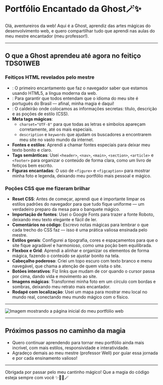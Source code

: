 # Portfólio Encantado da Ghost🪄✨

Olá, aventureiros da web! Aqui é a Ghost, aprendiz das artes mágicas do desenvolvimento web, e quero compartilhar tudo que aprendi nas aulas do meu mestre encantador (meu professor!).

---

## O que a Ghost aprendeu até agora no feitiço TDS01WEB

### Feitiços HTML revelados pelo mestre

- **<!DOCTYPE html>**: O primeiro encantamento que faz o navegador saber que estamos usando HTML5, a língua moderna da web.
- **<html lang="pt_br">**: Para garantir que todos entendam que o idioma do meu site é português do Brasil — afinal, minha magia é daqui!
- **<head>**: O caldeirão onde colocamos as informações secretas: título, descrição e as poções de estilo (CSS).
- **Meta tags mágicas**: 
  - `charset="UTF-8"` para que todas as letras e símbolos apareçam corretamente, até os mais especiais.
  - `description` e `keywords` que ajudam os buscadores a encontrarem meu site no vasto mundo da internet.
- **Fontes e estilos**: Aprendi a chamar fontes especiais para deixar meu texto bonito e claro.
- **Tags semânticas**: Usei `<header>`, `<nav>`, `<main>`, `<section>`, `<article>` e `<footer>` para organizar o conteúdo de forma clara, como um livro de feitiços bem escrito.
- **Figuras encantadas**: O uso de `<figure>` e `<figcaption>` para mostrar minha foto e legenda, deixando meu portfólio mais pessoal e mágico.

### Poções CSS que me fizeram brilhar

- **Reset CSS**: Antes de começar, aprendi que é importante limpar os estilos padrões do navegador para que tudo fique uniforme — um verdadeiro preparo da mesa para o banquete mágico.
- **Importação de fontes**: Usei o Google Fonts para trazer a fonte Roboto, deixando meu texto elegante e fácil de ler.
- **Comentários no código**: Escrevo notas mágicas para lembrar o que cada trecho do CSS faz — isso é uma prática valiosa ensinada pelo mestre.
- **Estilos gerais**: Configurei a tipografia, cores e espaçamentos para que o site fique agradável e harmonioso, como uma poção bem equilibrada.
- **Flexbox e Grid**: Aprendi a alinhar e organizar os elementos de forma mágica, fazendo o conteúdo se ajustar bonito na tela.
- **Cabeçalho poderoso**: Criei um topo escuro com texto branco e menu navegável, que chama a atenção de quem visita o site.
- **Botões interativos**: Fiz links que mudam de cor quando o cursor passa por cima, dando vida e movimento ao site.
- **Imagens mágicas**: Transformei minha foto em um círculo com bordas e sombras, deixando meu retrato mais encantador.
- **Rodapé com localização**: Usei um mapa para mostrar meu local no mundo real, conectando meu mundo mágico com o físico.

---
<img src="images/tdsweb.png" alt="Imagem mostrando a página inicial do meu portfólio web">

---
## Próximos passos no caminho da magia

- Quero continuar aprendendo para tornar meu portfólio ainda mais incrível, com mais estilos, responsividade e interatividade.
- Agradeço demais ao meu mestre (professor Well) por guiar essa jornada e por cada ensinamento valioso!

---

Obrigada por passar pelo meu cantinho mágico! Que a magia do código esteja sempre com você ✨🧙‍♀️🪄

